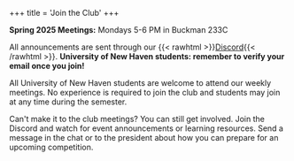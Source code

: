 +++
title = 'Join the Club'
+++

**Spring 2025 Meetings:** Mondays 5-6 PM in Buckman 233C

All announcements are sent through our
{{< rawhtml >}}<a href=https://discord.gg/Au9bQBen>Discord</a>{{< /rawhtml >}}.
**University of New Haven students: remember to verify your email once you join!**

All University of New Haven students are welcome to attend our weekly meetings. No experience is required to join the club and students may join at any time during the semester.

Can't make it to the club meetings? You can still get involved. Join the Discord and watch for event announcements or learning resources. Send a message in the chat or to the president about how you can prepare for an upcoming competition.